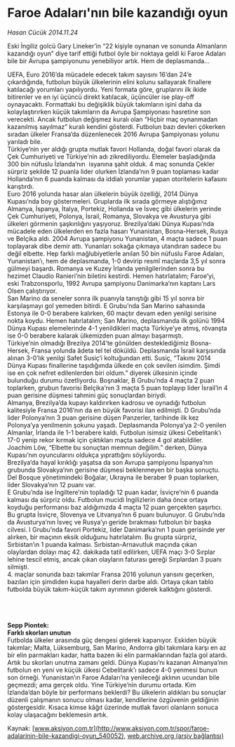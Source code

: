 # Faroe Adaları'nın bile kazandığı oyun

*Hasan Cücük 2014.11.24*

<div class="pNewsDetailMainContent" itemprop="articleBody">
 <p>
  Eski İngiliz golcü Gary Lineker’in “22 kişiyle oynanan ve sonunda Almanların kazandığı oyun” diye tarif ettiği futbol öyle bir noktaya geldi ki Faroe Adaları bile bir Avrupa şampiyonunu yenebiliyor artık. Hem de deplasmanda...
 </p>
 <p>
  UEFA, Euro 2016’da mücadele edecek takım sayısını 16’dan 24’e çıkardığında, futbolun büyük ülkelerinin elini kolunu sallayarak finallere katılacağı yorumları yapılıyordu. Yeni formata göre, gruplarını ilk ikide bitirenler ve en iyi üçüncü direkt katılacak, üçüncüler ise play-off oynayacaktı. Formattaki bu değişiklik büyük takımların işini daha da kolaylaştırırken küçük takımların da Avrupa Şampiyonası hasretine son verecekti. Ancak futbolun değişmez kuralı olan “Hiçbir maç oynanmadan kazanılmış sayılmaz” kuralı kendini gösterdi. Futbolun bazı devleri çökerken sıradan ülkeler Fransa’da düzenlenecek 2016 Avrupa Şampiyonası yolunu yarıladı bile.
  <br>
   Türkiye’nin yer aldığı grupta mutlak favori Hollanda, doğal favori olarak da Çek Cumhuriyeti ve Türkiye’nin adı zikrediliyordu. Elemeler başladığında 300 bin nüfuslu İzlanda’nın  isyanına şahit olduk. 4 maç sonunda Çekler sürpriz şekilde 12 puanla lider olurken İzlanda’nın 9 puan toplaması kadar Hollanda’nın 6 puanda kalması da iddialı yorumlar yapan otoritelerin kafasını karıştırdı.
   <br>
    Euro 2016 yolunda hasar alan ülkelerin büyük özelliği, 2014 Dünya Kupası’nda boy göstermeleri. Gruplarda ilk sırada görmeye alıştığımız Almanya, İspanya, İtalya, Portekiz, Hollanda ve İsveç gibi ülkelerin yerinde Çek Cumhuriyeti, Polonya, İsrail, Romanya, Slovakya ve Avusturya gibi ülkeleri görmenin şaşkınlığını yaşıyoruz. Brezilya’daki Dünya Kupası’nda mücadele eden ülkelerden en fazla hasarı Yunanistan, Bosna-Hersek, Rusya ve Belçika aldı. 2004 Avrupa şampiyonu Yunanistan, 4 maçta sadece 1 puan toplayarak dibe demir attı. Yunanları sokağa çıkmaya utandıran sadece bu değil elbette. Hep farklı mağlubiyetlerle anılan 50 bin nüfuslu Faroe Adaları, Yunanistan’ı, hem de deplasmanda, 1-0 devirip resmî maçlarda 3,5 yıl sonra gülmeyi başardı. Romanya ve Kuzey İrlanda yenilgilerinden sonra bu hezimet Claudio Ranieri’nin biletini kestirdi. Hemen hatırlatalım; Faroe’yi, eski Trabzonsporlu, 1992 Avrupa şampiyonu Danimarka’nın kaptanı Lars Olsen çalıştırıyor.
    <br>
     San Marino da seneler sonra ilk puanıyla tanıştığı gibi 15 yıl sonra bir karşılaşmayı gol yemeden bitirdi. E Grubu’nda San Marino sahasında Estonya ile 0-0 berabere kalırken, 60 maçtır devam eden yenilgi serisine nokta koydu. Hemen hatırlatalım; San Marino, deplasmanda ilk golünü 1994 Dünya Kupası elemelerinde 4-1 yenildikleri maçta Türkiye’ye atmış, rövanşta ise 0-0 berabere kalarak ülkemizden puan almayı başarmıştı.
     <br>
      Türkiye’nin olmadığı Brezilya 2014’te gönülden desteklediğimiz Bosna-Hersek, Fransa yolunda âdeta tel tel döküldü. Deplasmanda İsrail karşısında alınan 3-0’lık yenilgi Safet Susiç’i koltuğundan etti. Susiç, “Takımı 2014 Dünya Kupası finallerine taşıdığımda ülkede en çok sevilen isimdim. Şimdi ise en çok nefret edilenlerden biri oldum.” diyerek ülkesinin içinde bulunduğu durumu özetliyordu. Boşnaklar, B Grubu’nda 4 maçta 2 puan toplarken, grubun favorisi Belçika’nın 3 maçta 5 puan toplayıp lider İsrail’in 4 puan gerisine düşmesi tahmini güç sonuçlardan biriydi.
      <br/>
      Almanya, Brezilya’da kupayı kaldırırken kadrosu ve oynadığı futbolun kalitesiyle Fransa 2016’nın da en büyük favorisi ilan edilmişti. D Grubu’nda lider Polonya’nın 3 puan gerisine düşen Panzerler, tarihinde ilk kez Polonya’ya yenilmenin şokunu yaşadı. Deplasmanda Polonya’ya 2-0 yenilen Almanlar, İrlanda ile 1-1 berabere kaldı. Futbolun isimsiz ülkesi Cebelitarık’ı 17-0 yenip rekor kırmak için çıktıkları maçta sadece 4 gol atabildiler. Joachim Löw, “Elbette bu sonuçtan memnun değilim.” derken, Dünya Kupası’nın oyuncularını oldukça yıprattığını söylüyordu.
      <br/>
      Brezilya’da hayal kırıklığı yaşatsa da son Avrupa şampiyonu İspanya’nın grubunda Slovakya’nın gerisine düşmesi beklenmeyen bir başka sonuçtu. Del Bosque yönetimindeki Boğalar, Ukrayna ile beraber 9 puan toplarken, lider Slovakya’nın 12 puanı var.
      <br/>
      E Grubu’nda ise İngiltere’nin topladığı 12 puan kadar, İsviçre’nin 6 puanda kalması da sürpriz oldu. Futbolun mucidi İngilizlerin daha önce ortaya koyduğu performansı baz aldığımızda 4 maçta 12 puan gerçekten şaşırtıcı. Bu grupta İsviçre, Slovenya ve Litvanya’nın 6 puanı bulunuyor. G Grubu’nda da Avusturya’nın İsveç ve Rusya’yı geride bırakması futbolun bir başka cilvesi. I Grubu’nda favori Portekiz, lider Danimarka’nın 1 puan gerisinde yer alırken, bir maçının eksik olduğunu hatırlatalım. Bu grupta sürpriz, Sırbistan’ın 1 puanda kalması. Sırbistan-Arnavutluk maçında çıkan olaylardan dolayı maç 42. dakikada tatil edilirken, UEFA maçı 3-0 Sırplar lehine tescil etmiş, ancak çıkan olayların faturası gereği Sırplardan 3 puanı silmişti.
      <br/>
      4. maçlar sonunda bazı takımlar Fransa 2016 yolunun yarısını geçerken, bazıları için şimdiden kupa hayalleri derin darbe aldı. Ortaya çıkan tablo futbolda büyük takım-küçük takım ayrımının giderek kalktığını gösterdi.
     </br>
    </br>
   </br>
  </br>
 </p>
 <p>
  <strong>
   Sepp Piontek:
   <br/>
   Farklı skorları unutun
  </strong>
  <br/>
  Futbolda ülkeler arasında güç dengesi giderek kapanıyor. Eskiden büyük takımlar; Malta, Lüksemburg, San Marino, Andorra gibi takımlara karşı en az bir elin parmakları kadar, hatta bazen iki elin parmaklarından fazla gol atardı. Artık bu skorları unutma zamanı geldi. Dünya Kupası’nı kazanan Almanya’nın futbolun en yeni ve küçük ülkesi Cebelitarık’ı sadece 4-0 yenmesi bunun son örneği. Yunanistan’ın Faroe Adaları’na yenileceği aklının ucundan bile geçmezdi; ama gerçek oldu. Yine Türkiye’nin durumu ortada. Kim İzlanda’dan böyle bir performans beklerdi? Bu ülkelerin aldıkları bu sonuçlar düzenli çalışmanın sonucu olması kadar, kendilerine özgüvenin geldiğinin göstergesidir. Kısaca kimse kâğıt üzerinde mutlak favori olanların sonuca kolay ulaşacağını beklemesin artık.
 </p>
</div>


Kaynak: [www.aksiyon.com.tr](http://www.aksiyon.com.tr/spor/faroe-adalarinin-bile-kazandigi-oyun_540052), [web.archive.org (arşiv bağlantısı)](http://web.archive.org/web/20150604211143/http://www.aksiyon.com.tr/spor/faroe-adalarinin-bile-kazandigi-oyun_540052)
